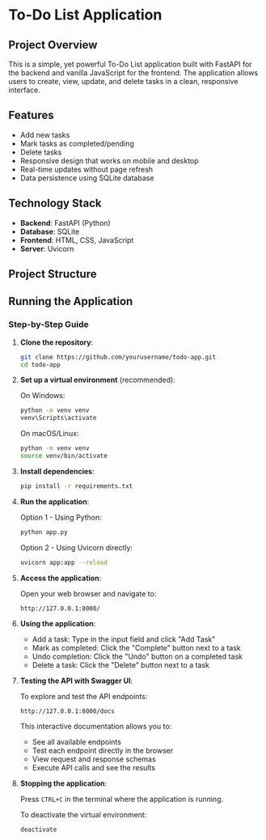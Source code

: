 # To-Do List Application

## Project Overview

This is a simple, yet powerful To-Do List application built with FastAPI for the backend and vanilla JavaScript for the frontend. The application allows users to create, view, update, and delete tasks in a clean, responsive interface.

## Features

- Add new tasks
- Mark tasks as completed/pending
- Delete tasks
- Responsive design that works on mobile and desktop
- Real-time updates without page refresh
- Data persistence using SQLite database

## Technology Stack

- **Backend**: FastAPI (Python)
- **Database**: SQLite
- **Frontend**: HTML, CSS, JavaScript
- **Server**: Uvicorn

## Project Structure 

## Running the Application

### Step-by-Step Guide

1. **Clone the repository**:
   ```bash
   git clone https://github.com/yourusername/todo-app.git
   cd todo-app
   ```

2. **Set up a virtual environment** (recommended):
   
   On Windows:
   ```bash
   python -m venv venv
   venv\Scripts\activate
   ```
   
   On macOS/Linux:
   ```bash
   python -m venv venv
   source venv/bin/activate
   ```

3. **Install dependencies**:
   ```bash
   pip install -r requirements.txt
   ```

4. **Run the application**:
   
   Option 1 - Using Python:
   ```bash
   python app.py
   ```
   
   Option 2 - Using Uvicorn directly:
   ```bash
   uvicorn app:app --reload
   ```

5. **Access the application**:
   
   Open your web browser and navigate to:
   ```
   http://127.0.0.1:8000/
   ```

6. **Using the application**:
   - Add a task: Type in the input field and click "Add Task"
   - Mark as completed: Click the "Complete" button next to a task
   - Undo completion: Click the "Undo" button on a completed task
   - Delete a task: Click the "Delete" button next to a task

7. **Testing the API with Swagger UI**:
   
   To explore and test the API endpoints:
   ```
   http://127.0.0.1:8000/docs
   ```
   
   This interactive documentation allows you to:
   - See all available endpoints
   - Test each endpoint directly in the browser
   - View request and response schemas
   - Execute API calls and see the results

8. **Stopping the application**:
   
   Press `CTRL+C` in the terminal where the application is running.
   
   To deactivate the virtual environment:
   ```bash
   deactivate
   ``` 